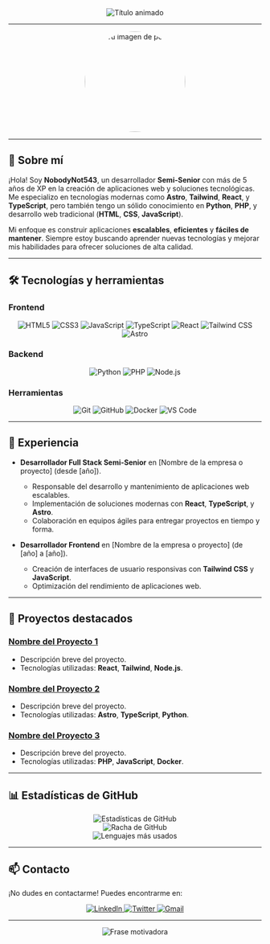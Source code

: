 <!-- Banner animado -->
<div align="center">
  <img src="https://readme-typing-svg.demolab.com?font=Fira+Code&size=30&duration=3000&pause=1000&color=00FF00&center=true&vCenter=true&width=600&lines=¡Hola%2C+Soy+NobodyNot543!;Desarrollador+Semi-Senior;Especializado+en+Web+💻" alt="Título animado" />
</div>

---

<!-- Imagen de perfil -->
<div align="center">
  <img src="https://i.imgur.com/your-image-url.png" alt="Tu imagen de perfil" width="200" style="border-radius: 50%;"/>
</div>

---

<!-- Sobre mí -->
## 👋 Sobre mí
¡Hola! Soy **NobodyNot543**, un desarrollador **Semi-Senior** con más de 5 años de XP en la creación de aplicaciones web y soluciones tecnológicas. Me especializo en tecnologías modernas como **Astro**, **Tailwind**, **React**, y **TypeScript**, pero también tengo un sólido conocimiento en **Python**, **PHP**, y desarrollo web tradicional (**HTML**, **CSS**, **JavaScript**). 

Mi enfoque es construir aplicaciones **escalables**, **eficientes** y **fáciles de mantener**. Siempre estoy buscando aprender nuevas tecnologías y mejorar mis habilidades para ofrecer soluciones de alta calidad.

---

<!-- Tecnologías -->
## 🛠️ Tecnologías y herramientas
### Frontend
<div align="center">
  <img src="https://img.shields.io/badge/HTML5-E34F26?style=for-the-badge&logo=html5&logoColor=white" alt="HTML5" />
  <img src="https://img.shields.io/badge/CSS3-1572B6?style=for-the-badge&logo=css3&logoColor=white" alt="CSS3" />
  <img src="https://img.shields.io/badge/JavaScript-F7DF1E?style=for-the-badge&logo=javascript&logoColor=black" alt="JavaScript" />
  <img src="https://img.shields.io/badge/TypeScript-3178C6?style=for-the-badge&logo=typescript&logoColor=white" alt="TypeScript" />
  <img src="https://img.shields.io/badge/React-20232A?style=for-the-badge&logo=react&logoColor=61DAFB" alt="React" />
  <img src="https://img.shields.io/badge/Tailwind_CSS-38B2AC?style=for-the-badge&logo=tailwind-css&logoColor=white" alt="Tailwind CSS" />
  <img src="https://img.shields.io/badge/Astro-FF5D01?style=for-the-badge&logo=astro&logoColor=white" alt="Astro" />
</div>

### Backend
<div align="center">
  <img src="https://img.shields.io/badge/Python-3776AB?style=for-the-badge&logo=python&logoColor=white" alt="Python" />
  <img src="https://img.shields.io/badge/PHP-777BB4?style=for-the-badge&logo=php&logoColor=white" alt="PHP" />
  <img src="https://img.shields.io/badge/Node.js-339933?style=for-the-badge&logo=nodedotjs&logoColor=white" alt="Node.js" />
</div>

### Herramientas
<div align="center">
  <img src="https://img.shields.io/badge/Git-F05032?style=for-the-badge&logo=git&logoColor=white" alt="Git" />
  <img src="https://img.shields.io/badge/GitHub-181717?style=for-the-badge&logo=github&logoColor=white" alt="GitHub" />
  <img src="https://img.shields.io/badge/Docker-2496ED?style=for-the-badge&logo=docker&logoColor=white" alt="Docker" />
  <img src="https://img.shields.io/badge/VS_Code-007ACC?style=for-the-badge&logo=visual-studio-code&logoColor=white" alt="VS Code" />
</div>

---

<!-- Experiencia -->
## 💼 Experiencia
- **Desarrollador Full Stack Semi-Senior** en [Nombre de la empresa o proyecto] (desde [año]).
  - Responsable del desarrollo y mantenimiento de aplicaciones web escalables.
  - Implementación de soluciones modernas con **React**, **TypeScript**, y **Astro**.
  - Colaboración en equipos ágiles para entregar proyectos en tiempo y forma.

- **Desarrollador Frontend** en [Nombre de la empresa o proyecto] (de [año] a [año]).
  - Creación de interfaces de usuario responsivas con **Tailwind CSS** y **JavaScript**.
  - Optimización del rendimiento de aplicaciones web.

---

<!-- Proyectos destacados -->
## 🚀 Proyectos destacados
### [Nombre del Proyecto 1](https://github.com/NobodyNot543/repositorio-1)
- Descripción breve del proyecto.
- Tecnologías utilizadas: **React**, **Tailwind**, **Node.js**.

### [Nombre del Proyecto 2](https://github.com/NobodyNot543/repositorio-2)
- Descripción breve del proyecto.
- Tecnologías utilizadas: **Astro**, **TypeScript**, **Python**.

### [Nombre del Proyecto 3](https://github.com/NobodyNot543/repositorio-3)
- Descripción breve del proyecto.
- Tecnologías utilizadas: **PHP**, **JavaScript**, **Docker**.

---

<!-- Estadísticas de GitHub -->
## 📊 Estadísticas de GitHub
<div align="center">
  <img src="https://github-readme-stats.vercel.app/api?username=NobodyNot543&show_icons=true&theme=radical" alt="Estadísticas de GitHub" />
  <br>
  <img src="https://github-readme-streak-stats.herokuapp.com/?user=NobodyNot543&theme=radical" alt="Racha de GitHub" />
  <br>
  <img src="https://github-readme-stats.vercel.app/api/top-langs/?username=NobodyNot543&layout=compact&theme=radical" alt="Lenguajes más usados" />
</div>

---

<!-- Contacto -->
## 📫 Contacto
¡No dudes en contactarme! Puedes encontrarme en:
<div align="center">
  <a href="https://linkedin.com/in/tu-usuario">
    <img src="https://img.shields.io/badge/LinkedIn-0077B5?style=for-the-badge&logo=linkedin&logoColor=white" alt="LinkedIn" />
  </a>
  <a href="https://twitter.com/tu-usuario">
    <img src="https://img.shields.io/badge/Twitter-1DA1F2?style=for-the-badge&logo=twitter&logoColor=white" alt="Twitter" />
  </a>
  <a href="mailto:tu-email@example.com">
    <img src="https://img.shields.io/badge/Gmail-D14836?style=for-the-badge&logo=gmail&logoColor=white" alt="Gmail" />
  </a>
</div>

---

<!-- Frase motivadora -->
<div align="center">
  <img src="https://quotes-github-readme.vercel.app/api?type=horizontal&theme=radical" alt="Frase motivadora" />
</div>
